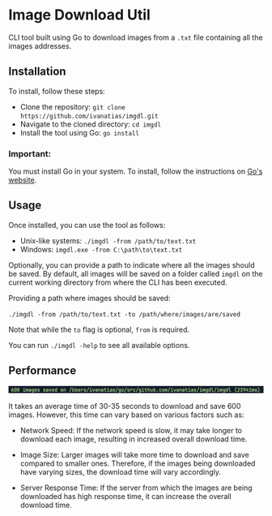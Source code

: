 # Image Download Util

CLI tool built using Go to download images from a `.txt` file containing all the images addresses. 

## Installation

To install, follow these steps:

- Clone the repository: `git clone https://github.com/ivanatias/imgdl.git`
- Navigate to the cloned directory: `cd imgdl`
- Install the tool using Go: `go install`

### Important: 

You must install Go in your system. To install, follow the instructions on [Go's website](https://go.dev/doc/install).

## Usage 

Once installed, you can use the tool as follows: 

- Unix-like systems: `./imgdl -from /path/to/text.txt`
- Windows: `imgdl.exe -from C:\path\to\text.txt`

Optionally, you can provide a path to indicate where all the images should be saved. By default, all images will be saved on a folder called `imgdl` on the current working directory from where the CLI has been executed.

Providing a path where images should be saved:

`./imgdl -from /path/to/text.txt -to /path/where/images/are/saved`

Note that while the `to` flag is optional, `from` is required. 

You can run `./imgdl -help` to see all available options.

## Performance

![Speed test](./test.png)

It takes an average time of 30-35 seconds to download and save 600 images. However, this time can vary based on various factors such as:

- Network Speed: If the network speed is slow, it may take longer to download each image, resulting in increased overall download time.

- Image Size: Larger images will take more time to download and save compared to smaller ones. Therefore, if the images being downloaded have varying sizes, the download time will vary accordingly.

- Server Response Time: If the server from which the images are being downloaded has high response time, it can increase the overall download time.